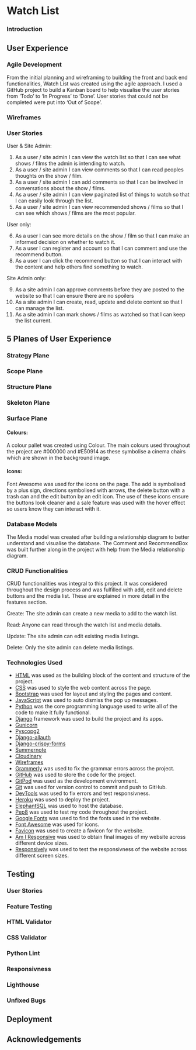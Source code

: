 # **Watch List**

### **Introduction**

## **User Experience**

### **Agile Development**
From the initial planning and wireframing to building the front and back end functionalities, Watch List was created using the agile approach. I used a GitHub project to build a Kanban board to help visualise the user stories from ‘Todo’ to ‘In Progress’ to ‘Done’. User stories that could not be completed were put into ‘Out of Scope’.

### **Wireframes**

### **User Stories**
User & Site Admin:

1. As a user / site admin I can view the watch list so that I can see what shows / films the admin is intending to watch.
2. As a user / site admin I can view comments so that I can read peoples thoughts on the show / film.
3. As a user / site admin I can add comments so that I can be involved in conversations about the show / films.
4. As a user / site admin I can view paginated list of things to watch so that I can easily look through the list.
5. As a user / site admin I can view recommended shows / films so that I can see which shows / films are the most popular.

User only:

6. As a user I can see more details on the show / film so that I can make an informed decision on whether to watch it.
7. As a user I can register and account so that I can comment and use the recommend button.
8. As a user I can click the recommend button so that I can interact with the content and help others find something to watch.

Site Admin only:

9. As a site admin I can approve comments before they are posted to the website so that I can ensure there are no spoilers
10. As a site admin I can create, read, update and delete content so that I can manage the list.
11. As a site admin I can mark shows / films as watched so that I can keep the list current.


## **5 Planes of User Experience** 

### **Strategy Plane**
### **Scope Plane**
### **Structure Plane**
### **Skeleton Plane**
### **Surface Plane**
#### **Colours:**
A colour pallet was created using Colour. The main colours used throughout the project are #000000 and #E50914 as these symbolise a cinema chairs which are shown in the background image.

#### **Icons:**
Font Awesome was used for the icons on the page. The add is symbolised by a plus sign, directions symbolised with arrows, the delete button with a trash can and the edit button by an edit icon. The use of these icons ensure the buttons look cleaner and a sale feature was used with the hover effect so users know they can interact with it.


### **Database Models**
The Media model was created after building a relationship diagram to better understand and visualise the database. The Comment and RecommendBox was built further along in the project with help from the Media relationship diagram.
### **CRUD Functionalities**
CRUD functionalities was integral to this project. It was considered throughout the design process and was fulfilled with add, edit and delete buttons and the media list. These are explained in more detail in the features section.

Create: The site admin can create a new media to add to the watch list.

Read: Anyone can read through the watch list and media details.

Update: The site admin can edit existing media listings.

Delete: Only the site admin can delete media listings. 
### **Technologies Used** 
- [HTML]() was used as the building block of the content and structure of the project.
- [CSS]() was used to style the web content across the page.
- [Bootstrap]() was used for layout and styling the pages and content.
- [JavaScript]() was used to auto dismiss the pop up messages.
- [Python]() was the core programming language used to write all of the code to make it fully functional.
- [Django]() framework was used to build the project and its apps.
- [Gunicorn]()
- [Pyscopg2]()
- [Django-allauth]()
- [Django-crispy-forms]()
- [Summernote]()
- [Cloudinary]()
- [Wireframes]()
- [Grammerly]() was used to fix the grammar errors across the project.
- [GitHub]() was used to store the code for the project.
- [GitPod]() was used as the development environment.
- [Git]() was used for version control to commit and push to GitHub.
- [DevTools]() was used to fix errors and test responsivness.
- [Heroku]() was used to deploy the project.
- [ElephantSQL]() was used to host the database.
- [Pep8]() was used to test my code throughout the project.
- [Google Fonts]() was used to find the fonts used in the website.
- [Font Awesome]() was used for icons.
- [Favicon]() was used to create a favicon for the website.
- [Am I Responsive]() was used to obtain final images of my website across different device sizes.
- [Responsively]() was used to test the responsivness of the website across different screen sizes.



## **Testing**
### **User Stories** 
### **Feature Testing** 
### **HTML Validator** 
### **CSS Validator** 
### **Python Lint** 
### **Responsivness**
### **Lighthouse**
### **Unfixed Bugs**

## **Deployment** 

## **Acknowledgements**